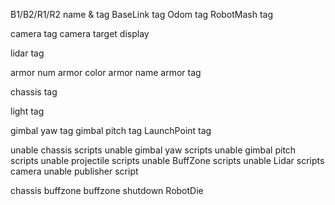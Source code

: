 B1/B2/R1/R2 name & tag
BaseLink tag
Odom tag
RobotMash tag

camera tag
camera target display

lidar tag

armor num
armor color
armor name
armor tag

chassis tag

light tag

gimbal yaw tag
gimbal pitch tag
LaunchPoint tag



unable chassis scripts
unable gimbal yaw scripts
unable gimbal pitch scripts
unable projectile scripts
unable BuffZone scripts
unable Lidar scripts
camera unable publisher script



chassis buffzone
buffzone
shutdown
RobotDie